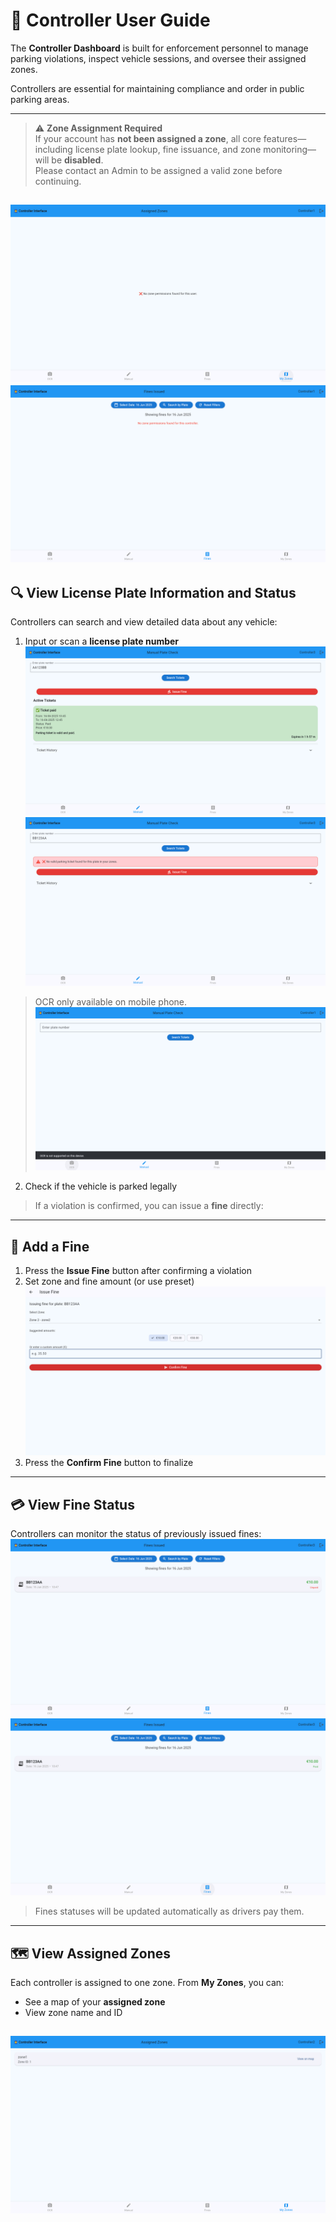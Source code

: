 # 🛂 Controller User Guide

The **Controller Dashboard** is built for enforcement personnel to manage parking violations, inspect vehicle sessions, and oversee their assigned zones.

Controllers are essential for maintaining compliance and order in public parking areas.

---

> ⚠️ **Zone Assignment Required**  
> If your account has **not been assigned a zone**, all core features—including license plate lookup, fine issuance, and zone monitoring—will be **disabled**.  
> Please contact an Admin to be assigned a valid zone before continuing.

![No Zone](imgs/controller/no_zone.png)
![No Zone Fine](imgs/controller/no_zone_fine.png)
---

## 🔍 View License Plate Information and Status

Controllers can search and view detailed data about any vehicle:

1. Input or scan a **license plate number**
![Ticket](imgs/controller/with_ticket.png)
![No Ticket](imgs/controller/no_ticket.png)
> OCR only available on mobile phone.
![OCR](imgs/controller/ocr_not_support.png)
2. Check if the vehicle is parked legally
> If a violation is confirmed, you can issue a **fine** directly:

---

## 🧾 Add a Fine
1. Press the **Issue Fine** button after confirming a violation
2. Set zone and fine amount (or use preset)
![Issue Fine](imgs/controller/issue_fine.png)
3. Press the **Confirm Fine** button to finalize


---

## 💳 View Fine Status

Controllers can monitor the status of previously issued fines:
![Fine Unpaid](imgs/controller/fine_unpaid.png)
![Fine Paid](imgs/controller/fine_paid.png)

> Fines statuses will be updated automatically as drivers pay them.
---

## 🗺️ View Assigned Zones

Each controller is assigned to one zone. From  **My Zones**, you can:

- See a map of your **assigned zone**
- View zone name and ID

![View Zone](imgs/controller/view_zone.png)
---

